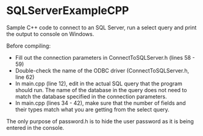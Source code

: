 # SQLServerExampleCPP
Sample C++ code to connect to an SQL Server, run a select query and print the output to console on Windows.

Before compiling:
  * Fill out the connection parameters in ConnectToSQLServer.h (lines 58 - 59)
  * Double-check the name of the ODBC driver (ConnectToSQLServer.h, line 62)
  * In main.cpp (line 12), edit in the actual SQL query that the program should run.  The name of the database in the query does not need to match the database specified in the connection parameters.
  * In main.cpp (lines 34 - 42), make sure that the number of fields and their types match what you are getting from the select query.
  
  The only purpose of password.h is to hide the user password as it is being entered in the console.

